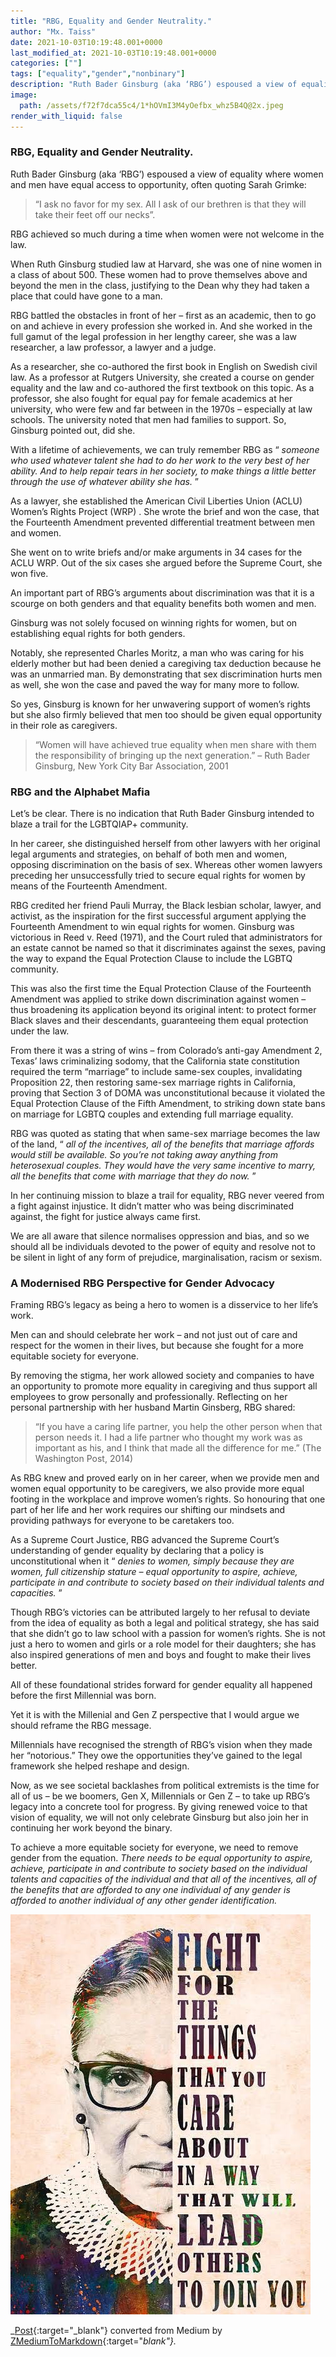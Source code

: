 ```yaml
---
title: "RBG, Equality and Gender Neutrality."
author: "Mx. Taiss"
date: 2021-10-03T10:19:48.001+0000
last_modified_at: 2021-10-03T10:19:48.001+0000
categories: [""]
tags: ["equality","gender","nonbinary"]
description: "Ruth Bader Ginsburg (aka ‘RBG’) espoused a view of equality where women and men have equal access to opportunity, often quoting Sarah…"
image:
  path: /assets/f72f7dca55c4/1*hOVmI3M4yOefbx_whz5B4Q@2x.jpeg
render_with_liquid: false
---
```


### RBG, Equality and Gender Neutrality\.

Ruth Bader Ginsburg \(aka ‘RBG’\) espoused a view of equality where women and men have equal access to opportunity, often quoting Sarah Grimke:


> “I ask no favor for my sex\. All I ask of our brethren is that they will take their feet off our necks”\. 





RBG achieved so much during a time when women were not welcome in the law\.

When Ruth Ginsburg studied law at Harvard, she was one of nine women in a class of about 500\. These women had to prove themselves above and beyond the men in the class, justifying to the Dean why they had taken a place that could have gone to a man\.

RBG battled the obstacles in front of her – first as an academic, then to go on and achieve in every profession she worked in\. And she worked in the full gamut of the legal profession in her lengthy career, she was a law researcher, a law professor, a lawyer and a judge\.

As a researcher, she co\-authored the first book in English on Swedish civil law\. As a professor at Rutgers University, she created a course on gender equality and the law and co\-authored the first textbook on this topic\. As a professor, she also fought for equal pay for female academics at her university, who were few and far between in the 1970s – especially at law schools\. The university noted that men had families to support\. So, Ginsburg pointed out, did she\.

With a lifetime of achievements, we can truly remember RBG as “ _someone who used whatever talent she had to do her work to the very best of her ability\. And to help repair tears in her society, to make things a little better through the use of whatever ability she has\._ ”

As a lawyer, she established the American Civil Liberties Union \(ACLU\) Women’s Rights Project \(WRP\) \. She wrote the brief and won the case, that the Fourteenth Amendment prevented differential treatment between men and women\.

She went on to write briefs and/or make arguments in 34 cases for the ACLU WRP\. Out of the six cases she argued before the Supreme Court, she won five\.

An important part of RBG’s arguments about discrimination was that it is a scourge on both genders and that equality benefits both women and men\.

Ginsburg was not solely focused on winning rights for women, but on establishing equal rights for both genders\.

Notably, she represented Charles Moritz, a man who was caring for his elderly mother but had been denied a caregiving tax deduction because he was an unmarried man\. By demonstrating that sex discrimination hurts men as well, she won the case and paved the way for many more to follow\.

So yes, Ginsburg is known for her unwavering support of women’s rights but she also firmly believed that men too should be given equal opportunity in their role as caregivers\.


> “Women will have achieved true equality when men share with them the responsibility of bringing up the next generation\.” – Ruth Bader Ginsburg, New York City Bar Association, 2001 




### **RBG and the Alphabet Mafia**

Let’s be clear\. There is no indication that Ruth Bader Ginsburg intended to blaze a trail for the LGBTQIAP\+ community\.

In her career, she distinguished herself from other lawyers with her original legal arguments and strategies, on behalf of both men and women, opposing discrimination on the basis of sex\. Whereas other women lawyers preceding her unsuccessfully tried to secure equal rights for women by means of the Fourteenth Amendment\.

RBG credited her friend Pauli Murray, the Black lesbian scholar, lawyer, and activist, as the inspiration for the first successful argument applying the Fourteenth Amendment to win equal rights for women\. Ginsburg was victorious in Reed v\. Reed \(1971\), and the Court ruled that administrators for an estate cannot be named so that it discriminates against the sexes, paving the way to expand the Equal Protection Clause to include the LGBTQ community\.

This was also the first time the Equal Protection Clause of the Fourteenth Amendment was applied to strike down discrimination against women – thus broadening its application beyond its original intent: to protect former Black slaves and their descendants, guaranteeing them equal protection under the law\.

From there it was a string of wins – from Colorado’s anti\-gay Amendment 2, Texas’ laws criminalizing sodomy, that the California state constitution required the term “marriage” to include same\-sex couples, invalidating Proposition 22, then restoring same\-sex marriage rights in California, proving that Section 3 of DOMA was unconstitutional because it violated the Equal Protection Clause of the Fifth Amendment, to striking down state bans on marriage for LGBTQ couples and extending full marriage equality\.

RBG was quoted as stating that when same\-sex marriage becomes the law of the land, “ _all of the incentives, all of the benefits that marriage affords would still be available\. So you’re not taking away anything from heterosexual couples\. They would have the very same incentive to marry, all the benefits that come with marriage that they do now\._ ”

In her continuing mission to blaze a trail for equality, RBG never veered from a fight against injustice\. It didn’t matter who was being discriminated against, the fight for justice always came first\.

We are all aware that silence normalises oppression and bias, and so we should all be individuals devoted to the power of equity and resolve not to be silent in light of any form of prejudice, marginalisation, racism or sexism\.
### A Modernised RBG Perspective for Gender Advocacy

Framing RBG’s legacy as being a hero to women is a disservice to her life’s work\.

Men can and should celebrate her work – and not just out of care and respect for the women in their lives, but because she fought for a more equitable society for everyone\.

By removing the stigma, her work allowed society and companies to have an opportunity to promote more equality in caregiving and thus support all employees to grow personally and professionally\. Reflecting on her personal partnership with her husband Martin Ginsberg, RBG shared:


> “If you have a caring life partner, you help the other person when that person needs it\. I had a life partner who thought my work was as important as his, and I think that made all the difference for me\.” \(The Washington Post, 2014\) 





As RBG knew and proved early on in her career, when we provide men and women equal opportunity to be caregivers, we also provide more equal footing in the workplace and improve women’s rights\. So honouring that one part of her life and her work requires our shifting our mindsets and providing pathways for everyone to be caretakers too\.

As a Supreme Court Justice, RBG advanced the Supreme Court’s understanding of gender equality by declaring that a policy is unconstitutional when it “ _denies to women, simply because they are women, full citizenship stature – equal opportunity to aspire, achieve, participate in and contribute to society based on their individual talents and capacities\._ ”

Though RBG’s victories can be attributed largely to her refusal to deviate from the idea of equality as both a legal and political strategy, she has said that she didn’t go to law school with a passion for women’s rights\. She is not just a hero to women and girls or a role model for their daughters; she has also inspired generations of men and boys and fought to make their lives better\.

All of these foundational strides forward for gender equality all happened before the first Millennial was born\.

Yet it is with the Millenial and Gen Z perspective that I would argue we should reframe the RBG message\.

Millennials have recognised the strength of RBG’s vision when they made her “notorious\.” They owe the opportunities they’ve gained to the legal framework she helped reshape and design\.

Now, as we see societal backlashes from political extremists is the time for all of us – be we boomers, Gen X, Millennials or Gen Z – to take up RBG’s legacy into a concrete tool for progress\. By giving renewed voice to that vision of equality, we will not only celebrate Ginsburg but also join her in continuing her work beyond the binary\.

To achieve a more equitable society for everyone, we need to remove gender from the equation\. _There needs to be equal opportunity to aspire, achieve, participate in and contribute to society based on the individual talents and capacities of the individual and that all of the incentives, all of the benefits that are afforded to any one individual of any gender is afforded to another individual of any other gender identification\._


![](/assets/f72f7dca55c4/1*hOVmI3M4yOefbx_whz5B4Q@2x.jpeg)




_[Post](https://medium.com/@TaissQ/rbg-equality-and-gender-neutrality-f72f7dca55c4){:target="_blank"} converted from Medium by [ZMediumToMarkdown](https://github.com/ZhgChgLi/ZMediumToMarkdown){:target="_blank"}._
